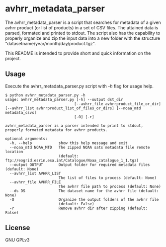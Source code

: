 # avhrr_metadata_parser
The avhrr_metadata_parser is a script that searches for metadata of a given avhrr product (or list of products) in a set of CSV files. The attained data is parsed, formated and printed to stdout. The script also has the capability to properly organize and zip the input data into a new folder with the structure "datasetname/year/month/day/product.tgz".

This README is intended to provide short and quick information on the project. 

## Usage

Execute the avhrr_metadata_parser.py script with *-h* flag for usage help.
```
$ python avhrr_metadata_parser.py -h
usage: avhrr_metadata_parser.py [-h] --output dst_dir
                               [--avhrr_file avhrrproduct_file_or_dir] [--avhrr_list avhrrproduct_list_of_files_or_dirs] [--noaa_mtd metadata_csvs]
                               [-O] [-r] 

avhrr_metadata_parser is a parser intended to print to stdout, properly formated metadata for avhrr products.

optional arguments:
  -h, --help            show this help message and exit
  --noaa_mtd NOAA_MTD   The zipped NOAA sats metadata file remote location
                        (default: ftp://eogrid.esrin.esa.int/Catalogue/Noaa_catalogue_1_1.tgz)
  --output OUTPUT       Output folder for required metadata files (default: None)
  --avhrr_list AVHRR_LIST
                        The list of files to process (default: None)
  --avhrr_file AVHRR_FILE
                        The avhrr file path to process (default: None)
  --ds DS               The dataset name for the avhrr file (default: None)
  -O                    Organize the output folders of the avhrr file
                        (default: False)
  -r                    Remove avhrr dir after zipping (default: False)
```

## License

GNU GPLv3
